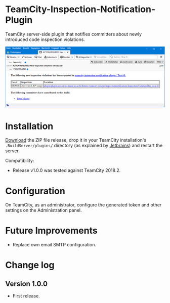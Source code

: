 TeamCity-Inspection-Notification-Plugin
=======================================

TeamCity server-side plugin that notifies committers about newly introduced code inspection violations.

![Screen shot of app](images/email.png "Screen shot of the notification")

# Installation

[Download](https://github.com/frimtec/teamcity-inspection-notification-plugin/releases/latest) the ZIP file release, drop it in your TeamCity installation's `.BuildServer/plugins/`
directory (as explained by [Jetbrains](http://www.jetbrains.com/teamcity/plugins/)) and restart the server.

Compatibility:
* Release v1.0.0 was tested against TeamCity 2018.2.

# Configuration

On TeamCity, as an administrator, configure the generated token and other settings on the Administration panel.

# Future Improvements

* Replace own email SMTP configuration.

# Change log

## Version 1.0.0
* First release.